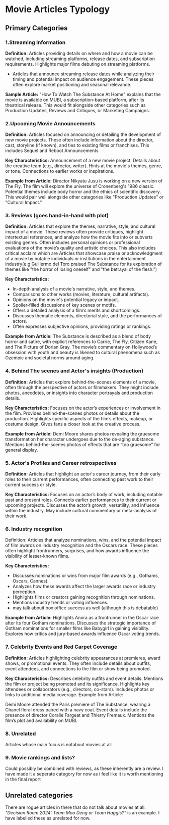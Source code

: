 # Movie Articles Typology

## Primary Categories

### 1.Streaming Information

**Definition:** Articles providing details on where and how a movie can be watched, including streaming platforms, release dates, and subscription requirements. Highlights major films debuting on streaming platforms.

- Articles that announce streaming release dates while analyzing their timing and potential impact on audience engagement. These pieces often explore market positioning and seasonal relevance.

**Sample Article:**
"How To Watch The Substance At Home" explains that the movie is available on MUBI, a subscription-based platform, after its theatrical release.
This would fit alongside other categories such as Production Updates, Reviews and Critiques, or Marketing Campaigns.

### 2.Upcoming Movie Announcements

**Definition:** Articles focused on announcing or detailing the development of new movie projects. These often include information about the director, cast, storyline (if known), and ties to existing films or franchises. This includes Sequel and Reboot Announcements

**Key Characteristics:**
Announcement of a new movie project.
Details about the creative team (e.g., director, writer).
Hints at the movie's themes, genre, or tone.
Connections to earlier works or inspirations.

**Example from Article:**
Director Nikyatu Jusu is working on a new version of The Fly.
The film will explore the universe of Cronenberg's 1986 classic.
Potential themes include body horror and the ethics of scientific discovery.
This would pair well alongside other categories like "Production Updates" or "Cultural Impact."

### 3. Reviews (goes hand-in-hand with plot)

**Definition:** Articles that explore the themes, narrative, style, and cultural impact of a movie. These reviews often provide critiques, highlight intertextual references, and analyze how the movie fits into or subverts existing genres. Often includes personal opinions or professional evaluations of the movie’s quality and artistic choices.
This also includes critical acclaim which are Articles that showcase praise or acknowledgment of a movie by notable individuals or institutions in the entertainment industry(e.g Guillermo del Toro praised The Substance for its exploration of themes like "the horror of losing oneself" and "the betrayal of the flesh.")

**Key Characteristics:**
- In-depth analysis of a movie's narrative, style, and themes.
- Comparisons to other works (movies, literature, cultural artifacts).
- Opinions on the movie's potential legacy or impact.
- Spoiler-filled discussions of key scenes or motifs.
- Offers a detailed analysis of a film’s merits and shortcomings.
- Discusses thematic elements, directorial style, and the performances of actors.
- Often expresses subjective opinions, providing ratings or rankings.

**Example from Article:**
The Substance is described as a blend of body horror and satire, with explicit references to Carrie, The Fly, Citizen Kane, and The Picture of Dorian Gray.
The movie’s commentary on Hollywood’s obsession with youth and beauty is likened to cultural phenomena such as Ozempic and societal norms around aging.

### 4. Behind The scenes and Actor's insights (Production)

**Definition:** Articles that explore behind-the-scenes elements of a movie, often through the perspective of actors or filmmakers. They might include photos, anecdotes, or insights into character portrayals and production details.

**Key Characteristics:**
Focuses on the actor’s experiences or involvement in the film.
Provides behind-the-scenes photos or details about the production.
Highlights specific aspects of the film’s effects, makeup, or costume design.
Gives fans a closer look at the creative process.

**Example from Article:**
Demi Moore shares photos revealing the gruesome transformation her character undergoes due to the de-aging substance.
Mentions behind-the-scenes photos of effects that are “too gruesome” for general display.

### 5. Actor's Profiles and Career retrospectives 

**Definition:** Articles that highlight an actor's career journey, from their early roles to their current performances, often connecting past work to their current success or style.

**Key Characteristics:**
Focuses on an actor’s body of work, including notable past and present roles.
Connects earlier performances to their current or upcoming projects.
Discusses the actor’s growth, versatility, and influence within the industry.
May include cultural commentary or meta-analysis of their work.


### 6. Industry recognition

Definition: Articles that analyze nominations, wins, and the potential impact of film awards on industry recognition and the Oscars race. These pieces often highlight frontrunners, surprises, and how awards influence the visibility of lesser-known films.

**Key Characteristics:**
- Discusses nominations or wins from major film awards (e.g., Gothams, Oscars, Cannes).
- Analyzes how these awards affect the larger awards race or industry perception.
- Highlights films or creators gaining recognition through nominations.
- Mentions industry trends or voting influences.
- may talk abouit box office success as well (although this is debatable)

**Example from Article:**
Highlights Anora as a frontrunner in the Oscar race after its four Gotham nominations.
Discusses the strategic importance of Gotham nominations for smaller films like Babygirl in gaining visibility.
Explores how critics and jury-based awards influence Oscar voting trends.

### 7. Celebrity Events and Red Carpet Coverage

**Definition:** Articles highlighting celebrity appearances at premieres, award shows, or promotional events. They often include details about outfits, event attendees, and connections to the film or show being promoted.

**Key Characteristics:**
Describes celebrity outfits and event details.
Mentions the film or project being promoted and its significance.
Highlights key attendees or collaborators (e.g., directors, co-stars).
Includes photos or links to additional media coverage.
Example from Article:

Demi Moore attended the Paris premiere of The Substance, wearing a Chanel floral dress paired with a navy coat.
Event details include the presence of director Coralie Fargeat and Thierry Fremaux.
Mentions the film’s plot and availability on MUBI.

### 8. Unrelated
Articles whose main focus is notabout  movies  at  all

### 9. Movie rankings and lists?

Could possibly be combined with reviews, as these inherently are a review. I have made it a seperate category for now as i feel like it is worth mentioning in the final report

## Unrelated categories
There are rogue articles in there that do not talk about movies at all. *"Decision Room 2024: Team Moo Deng or Team Haggis?"* is an example. I have labelled these as unrelated for now. 


